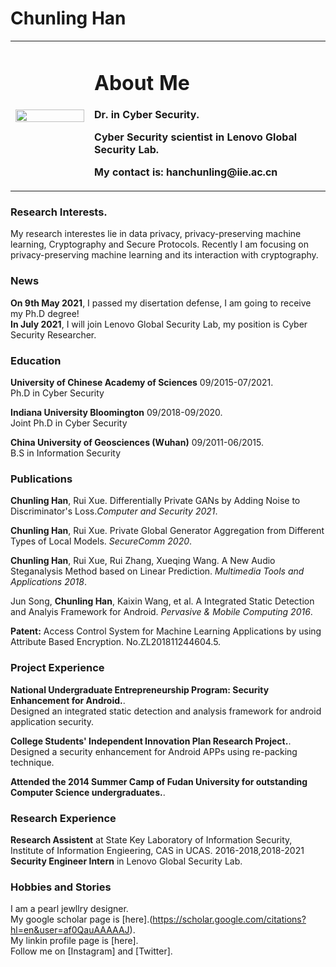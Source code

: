 # Chunling Han

<table border="0">
  <tr>
    <td width="25%">
      <img src="/files/Professional.jpg" width="100%"> 
    </td>
    <td width="75%">
      <h1>About Me</h1>
      <p><b>Dr. in Cyber Security.</b></p>
      <p><b>Cyber Security scientist in Lenovo Global Security Lab.</b></p>
      <p><b>My contact is: hanchunling@iie.ac.cn</b></p>
    </td>
    
  </tr>
</table>

### Research Interests.
My research interestes lie in data privacy, privacy-preserving machine learning, Cryptography and Secure Protocols. Recently I am focusing on privacy-preserving machine learning and its interaction with cryptography.


### News
**On 9th May 2021**, I passed my disertation defense, I am going to receive my Ph.D degree!     
**In July 2021**, I will join Lenovo Global Security Lab, my position is Cyber Security Researcher.    


### Education
**University of Chinese Academy of Sciences** 09/2015-07/2021.   
Ph.D in Cyber Security

**Indiana University Bloomington** 09/2018-09/2020.  
Joint Ph.D in Cyber Security

**China University of Geosciences (Wuhan)** 09/2011-06/2015.  
B.S in Information Security

### Publications
**Chunling Han**, Rui Xue. Differentially Private GANs by Adding Noise to Discriminator's Loss._Computer and Security 2021_.   

**Chunling Han**, Rui Xue. Private Global Generator Aggregation from Different Types of Local Models. _SecureComm 2020_.  

**Chunling Han**, Rui Xue, Rui Zhang, Xueqing Wang. A New Audio Steganalysis Method based on Linear Prediction. _Multimedia Tools and Applications 2018_.  

Jun Song, **Chunling Han**, Kaixin Wang, et al. A Integrated Static Detection and Analyis Framework for Android. _Pervasive & Mobile Computing 2016_.  

**Patent:** Access Control System for Machine Learning Applications by using Attribute Based Encryption. No.ZL201811244604.5.  

### Project Experience
**National Undergraduate Entrepreneurship Program: Security Enhancement for Android.**.  
Designed an integrated static detection and analysis framework for android application security.

**College Students' Independent Innovation Plan Research Project.**.     
Designed a security enhancement for Android APPs using re-packing technique.

**Attended the 2014 Summer Camp of Fudan University for outstanding Computer Science undergraduates.**.  


### Research Experience
**Research Assistent** at State Key Laboratory of Information Security,  Institute of Information Engieering, CAS in UCAS. 2016-2018,2018-2021           
**Security Engineer Intern** in Lenovo Global Security Lab.

### Hobbies and Stories
I am a pearl jewllry designer.  
My google scholar page is [here].(https://scholar.google.com/citations?hl=en&user=af0QauAAAAAJ).   
My linkin profile page is [here].   
Follow me on [Instagram] and [Twitter].    

